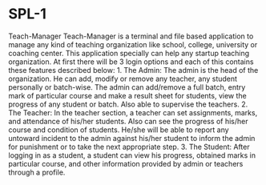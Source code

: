 # SPL-1
Teach-Manager  Teach-Manager is a terminal and file based application to manage any kind of teaching organization like school, college, university or coaching center. This application specially can help any startup teaching organization. At first there will be 3 login options and each of this contains these features described below: 1. The Admin: The admin is the head of the organization. He can add, modify or remove any teacher, any student personally or batch-wise. The admin can add/remove a full batch, entry mark of particular course and make a result sheet for students, view the progress of any student or batch. Also able to supervise the teachers. 2. The Teacher: In the teacher section, a teacher can set assignments, marks, and attendance of his/her students. Also can see the progress of his/her course and condition of students. He/she will be able to report any untoward incident to the admin against his/her student to inform the admin for punishment or to take the next appropriate step. 3. The Student: After logging in as a student, a student can view his progress, obtained marks in particular course, and other information provided by admin or teachers through a profile.
